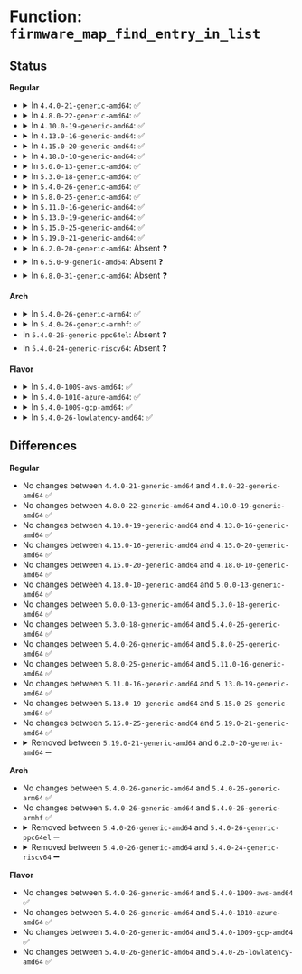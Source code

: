 # Function: <code>firmware_map_find_entry_in_list</code>

## Status
<b>Regular</b>
<ul>
<li>
<details>
<summary>In <code>4.4.0-21-generic-amd64</code>: ✅</summary>

```c
struct firmware_map_entry * firmware_map_find_entry_in_list(u64 start, u64 end, const char * type, struct list_head * list)
```

```json
{
  "name": "firmware_map_find_entry_in_list",
  "collision_type": "Unique Static",
  "inline_type": "No",
  "funcs": [
    {
      "addr": 18446744071587362333,
      "name": "firmware_map_find_entry_in_list",
      "external": false,
      "loc": "drivers/firmware/memmap.c:227",
      "file": "drivers/firmware/memmap.c",
      "inline": "seen, unknown",
      "caller_inline": [],
      "caller_func": [
        "drivers/firmware/memmap.c:firmware_map_add_hotplug",
        "drivers/firmware/memmap.c:firmware_map_add_hotplug",
        "drivers/firmware/memmap.c:firmware_map_remove"
      ]
    }
  ],
  "symbols": [
    {
      "addr": 18446744071587362333,
      "name": "firmware_map_find_entry_in_list",
      "section": ".text",
      "bind": "STB_LOCAL",
      "size": 96
    }
  ]
}
```
</details>
</li>
<li>
<details>
<summary>In <code>4.8.0-22-generic-amd64</code>: ✅</summary>

```c
struct firmware_map_entry * firmware_map_find_entry_in_list(u64 start, u64 end, const char * type, struct list_head * list)
```

```json
{
  "name": "firmware_map_find_entry_in_list",
  "collision_type": "Unique Static",
  "inline_type": "No",
  "funcs": [
    {
      "addr": 18446744071587863832,
      "name": "firmware_map_find_entry_in_list",
      "external": false,
      "loc": "drivers/firmware/memmap.c:227",
      "file": "drivers/firmware/memmap.c",
      "inline": "seen, unknown",
      "caller_inline": [],
      "caller_func": [
        "drivers/firmware/memmap.c:firmware_map_remove",
        "drivers/firmware/memmap.c:firmware_map_add_hotplug",
        "drivers/firmware/memmap.c:firmware_map_add_hotplug"
      ]
    }
  ],
  "symbols": [
    {
      "addr": 18446744071587863832,
      "name": "firmware_map_find_entry_in_list",
      "section": ".text",
      "bind": "STB_LOCAL",
      "size": 94
    }
  ]
}
```
</details>
</li>
<li>
<details>
<summary>In <code>4.10.0-19-generic-amd64</code>: ✅</summary>

```c
struct firmware_map_entry * firmware_map_find_entry_in_list(u64 start, u64 end, const char * type, struct list_head * list)
```

```json
{
  "name": "firmware_map_find_entry_in_list",
  "collision_type": "Unique Static",
  "inline_type": "No",
  "funcs": [
    {
      "addr": 18446744071588078532,
      "name": "firmware_map_find_entry_in_list",
      "external": false,
      "loc": "drivers/firmware/memmap.c:227",
      "file": "drivers/firmware/memmap.c",
      "inline": "seen, unknown",
      "caller_inline": [],
      "caller_func": [
        "drivers/firmware/memmap.c:firmware_map_remove",
        "drivers/firmware/memmap.c:firmware_map_add_hotplug",
        "drivers/firmware/memmap.c:firmware_map_add_hotplug"
      ]
    }
  ],
  "symbols": [
    {
      "addr": 18446744071588078532,
      "name": "firmware_map_find_entry_in_list",
      "section": ".text",
      "bind": "STB_LOCAL",
      "size": 94
    }
  ]
}
```
</details>
</li>
<li>
<details>
<summary>In <code>4.13.0-16-generic-amd64</code>: ✅</summary>

```c
struct firmware_map_entry * firmware_map_find_entry_in_list(u64 start, u64 end, const char * type, struct list_head * list)
```

```json
{
  "name": "firmware_map_find_entry_in_list",
  "collision_type": "Unique Static",
  "inline_type": "No",
  "funcs": [
    {
      "addr": 18446744071588305024,
      "name": "firmware_map_find_entry_in_list",
      "external": false,
      "loc": "drivers/firmware/memmap.c:227",
      "file": "drivers/firmware/memmap.c",
      "inline": "seen, unknown",
      "caller_inline": [],
      "caller_func": [
        "drivers/firmware/memmap.c:firmware_map_remove",
        "drivers/firmware/memmap.c:firmware_map_add_hotplug",
        "drivers/firmware/memmap.c:firmware_map_add_hotplug"
      ]
    }
  ],
  "symbols": [
    {
      "addr": 18446744071588305024,
      "name": "firmware_map_find_entry_in_list",
      "section": ".text",
      "bind": "STB_LOCAL",
      "size": 94
    }
  ]
}
```
</details>
</li>
<li>
<details>
<summary>In <code>4.15.0-20-generic-amd64</code>: ✅</summary>

```c
struct firmware_map_entry * firmware_map_find_entry_in_list(u64 start, u64 end, const char * type, struct list_head * list)
```

```json
{
  "name": "firmware_map_find_entry_in_list",
  "collision_type": "Unique Static",
  "inline_type": "No",
  "funcs": [
    {
      "addr": 18446744071588870387,
      "name": "firmware_map_find_entry_in_list",
      "external": false,
      "loc": "drivers/firmware/memmap.c:227",
      "file": "drivers/firmware/memmap.c",
      "inline": "seen, unknown",
      "caller_inline": [],
      "caller_func": [
        "drivers/firmware/memmap.c:firmware_map_remove",
        "drivers/firmware/memmap.c:firmware_map_add_hotplug",
        "drivers/firmware/memmap.c:firmware_map_add_hotplug"
      ]
    }
  ],
  "symbols": [
    {
      "addr": 18446744071588870387,
      "name": "firmware_map_find_entry_in_list",
      "section": ".text",
      "bind": "STB_LOCAL",
      "size": 94
    }
  ]
}
```
</details>
</li>
<li>
<details>
<summary>In <code>4.18.0-10-generic-amd64</code>: ✅</summary>

```c
struct firmware_map_entry * firmware_map_find_entry_in_list(u64 start, u64 end, const char * type, struct list_head * list)
```

```json
{
  "name": "firmware_map_find_entry_in_list",
  "collision_type": "Unique Static",
  "inline_type": "No",
  "funcs": [
    {
      "addr": 18446744071589249376,
      "name": "firmware_map_find_entry_in_list",
      "external": false,
      "loc": "drivers/firmware/memmap.c:227",
      "file": "drivers/firmware/memmap.c",
      "inline": "seen, unknown",
      "caller_inline": [],
      "caller_func": [
        "drivers/firmware/memmap.c:firmware_map_remove",
        "drivers/firmware/memmap.c:firmware_map_add_hotplug",
        "drivers/firmware/memmap.c:firmware_map_add_hotplug"
      ]
    }
  ],
  "symbols": [
    {
      "addr": 18446744071589249376,
      "name": "firmware_map_find_entry_in_list",
      "section": ".text",
      "bind": "STB_LOCAL",
      "size": 94
    }
  ]
}
```
</details>
</li>
<li>
<details>
<summary>In <code>5.0.0-13-generic-amd64</code>: ✅</summary>

```c
struct firmware_map_entry * firmware_map_find_entry_in_list(u64 start, u64 end, const char * type, struct list_head * list)
```

```json
{
  "name": "firmware_map_find_entry_in_list",
  "collision_type": "Unique Static",
  "inline_type": "No",
  "funcs": [
    {
      "addr": 18446744071589491632,
      "name": "firmware_map_find_entry_in_list",
      "external": false,
      "loc": "drivers/firmware/memmap.c:227",
      "file": "drivers/firmware/memmap.c",
      "inline": "seen, unknown",
      "caller_inline": [],
      "caller_func": [
        "drivers/firmware/memmap.c:firmware_map_remove",
        "drivers/firmware/memmap.c:firmware_map_add_hotplug",
        "drivers/firmware/memmap.c:firmware_map_add_hotplug"
      ]
    }
  ],
  "symbols": [
    {
      "addr": 18446744071589491632,
      "name": "firmware_map_find_entry_in_list",
      "section": ".text",
      "bind": "STB_LOCAL",
      "size": 94
    }
  ]
}
```
</details>
</li>
<li>
<details>
<summary>In <code>5.3.0-18-generic-amd64</code>: ✅</summary>

```c
struct firmware_map_entry * firmware_map_find_entry_in_list(u64 start, u64 end, const char * type, struct list_head * list)
```

```json
{
  "name": "firmware_map_find_entry_in_list",
  "collision_type": "Unique Static",
  "inline_type": "No",
  "funcs": [
    {
      "addr": 18446744071589952623,
      "name": "firmware_map_find_entry_in_list",
      "external": false,
      "loc": "drivers/firmware/memmap.c:218",
      "file": "drivers/firmware/memmap.c",
      "inline": "seen, unknown",
      "caller_inline": [],
      "caller_func": [
        "drivers/firmware/memmap.c:firmware_map_remove",
        "drivers/firmware/memmap.c:firmware_map_add_hotplug",
        "drivers/firmware/memmap.c:firmware_map_add_hotplug"
      ]
    }
  ],
  "symbols": [
    {
      "addr": 18446744071589952623,
      "name": "firmware_map_find_entry_in_list",
      "section": ".text",
      "bind": "STB_LOCAL",
      "size": 100
    }
  ]
}
```
</details>
</li>
<li>
<details>
<summary>In <code>5.4.0-26-generic-amd64</code>: ✅</summary>

```c
struct firmware_map_entry * firmware_map_find_entry_in_list(u64 start, u64 end, const char * type, struct list_head * list)
```

```json
{
  "name": "firmware_map_find_entry_in_list",
  "collision_type": "Unique Static",
  "inline_type": "No",
  "funcs": [
    {
      "addr": 18446744071590180157,
      "name": "firmware_map_find_entry_in_list",
      "external": false,
      "loc": "drivers/firmware/memmap.c:218",
      "file": "drivers/firmware/memmap.c",
      "inline": "seen, unknown",
      "caller_inline": [],
      "caller_func": [
        "drivers/firmware/memmap.c:firmware_map_remove",
        "drivers/firmware/memmap.c:firmware_map_add_hotplug",
        "drivers/firmware/memmap.c:firmware_map_add_hotplug"
      ]
    }
  ],
  "symbols": [
    {
      "addr": 18446744071590180157,
      "name": "firmware_map_find_entry_in_list",
      "section": ".text",
      "bind": "STB_LOCAL",
      "size": 100
    }
  ]
}
```
</details>
</li>
<li>
<details>
<summary>In <code>5.8.0-25-generic-amd64</code>: ✅</summary>

```c
struct firmware_map_entry * firmware_map_find_entry_in_list(u64 start, u64 end, const char * type, struct list_head * list)
```

```json
{
  "name": "firmware_map_find_entry_in_list",
  "collision_type": "Unique Static",
  "inline_type": "No",
  "funcs": [
    {
      "addr": 18446744071591198585,
      "name": "firmware_map_find_entry_in_list",
      "external": false,
      "loc": "drivers/firmware/memmap.c:218",
      "file": "drivers/firmware/memmap.c",
      "inline": "seen, unknown",
      "caller_inline": [],
      "caller_func": [
        "drivers/firmware/memmap.c:firmware_map_remove",
        "drivers/firmware/memmap.c:firmware_map_add_hotplug",
        "drivers/firmware/memmap.c:firmware_map_add_hotplug"
      ]
    }
  ],
  "symbols": [
    {
      "addr": 18446744071591198585,
      "name": "firmware_map_find_entry_in_list",
      "section": ".text",
      "bind": "STB_LOCAL",
      "size": 100
    }
  ]
}
```
</details>
</li>
<li>
<details>
<summary>In <code>5.11.0-16-generic-amd64</code>: ✅</summary>

```c
struct firmware_map_entry * firmware_map_find_entry_in_list(u64 start, u64 end, const char * type, struct list_head * list)
```

```json
{
  "name": "firmware_map_find_entry_in_list",
  "collision_type": "Unique Static",
  "inline_type": "No",
  "funcs": [
    {
      "addr": 18446744071591693491,
      "name": "firmware_map_find_entry_in_list",
      "external": false,
      "loc": "drivers/firmware/memmap.c:218",
      "file": "drivers/firmware/memmap.c",
      "inline": "seen, unknown",
      "caller_inline": [],
      "caller_func": [
        "drivers/firmware/memmap.c:firmware_map_remove",
        "drivers/firmware/memmap.c:firmware_map_add_hotplug",
        "drivers/firmware/memmap.c:firmware_map_add_hotplug"
      ]
    }
  ],
  "symbols": [
    {
      "addr": 18446744071591693491,
      "name": "firmware_map_find_entry_in_list",
      "section": ".text",
      "bind": "STB_LOCAL",
      "size": 100
    }
  ]
}
```
</details>
</li>
<li>
<details>
<summary>In <code>5.13.0-19-generic-amd64</code>: ✅</summary>

```c
struct firmware_map_entry * firmware_map_find_entry_in_list(u64 start, u64 end, const char * type, struct list_head * list)
```

```json
{
  "name": "firmware_map_find_entry_in_list",
  "collision_type": "Unique Static",
  "inline_type": "No",
  "funcs": [
    {
      "addr": 18446744071591635990,
      "name": "firmware_map_find_entry_in_list",
      "external": false,
      "loc": "drivers/firmware/memmap.c:218",
      "file": "drivers/firmware/memmap.c",
      "inline": "seen, unknown",
      "caller_inline": [],
      "caller_func": [
        "drivers/firmware/memmap.c:firmware_map_remove",
        "drivers/firmware/memmap.c:firmware_map_add_hotplug",
        "drivers/firmware/memmap.c:firmware_map_add_hotplug"
      ]
    }
  ],
  "symbols": [
    {
      "addr": 18446744071591635990,
      "name": "firmware_map_find_entry_in_list",
      "section": ".text",
      "bind": "STB_LOCAL",
      "size": 100
    }
  ]
}
```
</details>
</li>
<li>
<details>
<summary>In <code>5.15.0-25-generic-amd64</code>: ✅</summary>

```c
struct firmware_map_entry * firmware_map_find_entry_in_list(u64 start, u64 end, const char * type, struct list_head * list)
```

```json
{
  "name": "firmware_map_find_entry_in_list",
  "collision_type": "Unique Static",
  "inline_type": "No",
  "funcs": [
    {
      "addr": 18446744071592810023,
      "name": "firmware_map_find_entry_in_list",
      "external": false,
      "loc": "drivers/firmware/memmap.c:218",
      "file": "drivers/firmware/memmap.c",
      "inline": "seen, unknown",
      "caller_inline": [],
      "caller_func": [
        "drivers/firmware/memmap.c:firmware_map_remove",
        "drivers/firmware/memmap.c:firmware_map_add_hotplug",
        "drivers/firmware/memmap.c:firmware_map_add_hotplug"
      ]
    }
  ],
  "symbols": [
    {
      "addr": 18446744071592810023,
      "name": "firmware_map_find_entry_in_list",
      "section": ".text",
      "bind": "STB_LOCAL",
      "size": 100
    }
  ]
}
```
</details>
</li>
<li>
<details>
<summary>In <code>5.19.0-21-generic-amd64</code>: ✅</summary>

```c
struct firmware_map_entry * firmware_map_find_entry_in_list(u64 start, u64 end, const char * type, struct list_head * list)
```

```json
{
  "name": "firmware_map_find_entry_in_list",
  "collision_type": "Unique Static",
  "inline_type": "No",
  "funcs": [
    {
      "addr": 18446744071594711845,
      "name": "firmware_map_find_entry_in_list",
      "external": false,
      "loc": "drivers/firmware/memmap.c:219",
      "file": "drivers/firmware/memmap.c",
      "inline": "seen, unknown",
      "caller_inline": [],
      "caller_func": [
        "drivers/firmware/memmap.c:firmware_map_remove",
        "drivers/firmware/memmap.c:firmware_map_add_hotplug",
        "drivers/firmware/memmap.c:firmware_map_add_hotplug"
      ]
    }
  ],
  "symbols": [
    {
      "addr": 18446744071594711845,
      "name": "firmware_map_find_entry_in_list",
      "section": ".text",
      "bind": "STB_LOCAL",
      "size": 106
    }
  ]
}
```
</details>
</li>
<li>
<details>
<summary>In <code>6.2.0-20-generic-amd64</code>: Absent ❓</summary>

```json
{
  "name": "firmware_map_find_entry_in_list",
  "collision_type": "Unique Static",
  "inline_type": "Full",
  "funcs": [
    {
      "addr": 18446744071596459302,
      "name": "firmware_map_find_entry_in_list",
      "external": false,
      "loc": "drivers/firmware/memmap.c:219",
      "file": "drivers/firmware/memmap.c",
      "inline": "not declared, inlined",
      "caller_inline": [
        "drivers/firmware/memmap.c:firmware_map_remove",
        "drivers/firmware/memmap.c:firmware_map_add_hotplug",
        "drivers/firmware/memmap.c:firmware_map_add_hotplug"
      ],
      "caller_func": []
    }
  ],
  "symbols": []
}
```
</details>
</li>
<li>
<details>
<summary>In <code>6.5.0-9-generic-amd64</code>: Absent ❓</summary>

```json
{
  "name": "firmware_map_find_entry_in_list",
  "collision_type": "Unique Static",
  "inline_type": "Full",
  "funcs": [
    {
      "addr": 18446744071597000662,
      "name": "firmware_map_find_entry_in_list",
      "external": false,
      "loc": "drivers/firmware/memmap.c:219",
      "file": "drivers/firmware/memmap.c",
      "inline": "not declared, inlined",
      "caller_inline": [
        "drivers/firmware/memmap.c:firmware_map_remove",
        "drivers/firmware/memmap.c:firmware_map_add_hotplug",
        "drivers/firmware/memmap.c:firmware_map_add_hotplug"
      ],
      "caller_func": []
    }
  ],
  "symbols": []
}
```
</details>
</li>
<li>
<details>
<summary>In <code>6.8.0-31-generic-amd64</code>: Absent ❓</summary>

```json
{
  "name": "firmware_map_find_entry_in_list",
  "collision_type": "Unique Static",
  "inline_type": "Full",
  "funcs": [
    {
      "addr": 18446744071597930054,
      "name": "firmware_map_find_entry_in_list",
      "external": false,
      "loc": "drivers/firmware/memmap.c:219",
      "file": "drivers/firmware/memmap.c",
      "inline": "not declared, inlined",
      "caller_inline": [
        "drivers/firmware/memmap.c:firmware_map_remove",
        "drivers/firmware/memmap.c:firmware_map_add_hotplug",
        "drivers/firmware/memmap.c:firmware_map_add_hotplug"
      ],
      "caller_func": []
    }
  ],
  "symbols": []
}
```
</details>
</li>
</ul>
<b>Arch</b>
<ul>
<li>
<details>
<summary>In <code>5.4.0-26-generic-arm64</code>: ✅</summary>

```c
struct firmware_map_entry * firmware_map_find_entry_in_list(u64 start, u64 end, const char * type, struct list_head * list)
```

```json
{
  "name": "firmware_map_find_entry_in_list",
  "collision_type": "Unique Static",
  "inline_type": "No",
  "funcs": [
    {
      "addr": 18446603336503922980,
      "name": "firmware_map_find_entry_in_list",
      "external": false,
      "loc": "drivers/firmware/memmap.c:218",
      "file": "drivers/firmware/memmap.c",
      "inline": "seen, unknown",
      "caller_inline": [],
      "caller_func": [
        "drivers/firmware/memmap.c:firmware_map_remove",
        "drivers/firmware/memmap.c:firmware_map_add_hotplug",
        "drivers/firmware/memmap.c:firmware_map_add_hotplug"
      ]
    }
  ],
  "symbols": [
    {
      "addr": 18446603336503922980,
      "name": "firmware_map_find_entry_in_list",
      "section": ".text",
      "bind": "STB_LOCAL",
      "size": 136
    }
  ]
}
```
</details>
</li>
<li>
<details>
<summary>In <code>5.4.0-26-generic-armhf</code>: ✅</summary>

```c
struct firmware_map_entry * firmware_map_find_entry_in_list(u64 start, u64 end, const char * type, struct list_head * list)
```

```json
{
  "name": "firmware_map_find_entry_in_list",
  "collision_type": "Unique Static",
  "inline_type": "No",
  "funcs": [
    {
      "addr": 3244025056,
      "name": "firmware_map_find_entry_in_list",
      "external": false,
      "loc": "drivers/firmware/memmap.c:218",
      "file": "drivers/firmware/memmap.c",
      "inline": "seen, unknown",
      "caller_inline": [],
      "caller_func": [
        "drivers/firmware/memmap.c:firmware_map_remove",
        "drivers/firmware/memmap.c:firmware_map_add_hotplug",
        "drivers/firmware/memmap.c:firmware_map_add_hotplug"
      ]
    }
  ],
  "symbols": [
    {
      "addr": 3244025056,
      "name": "firmware_map_find_entry_in_list",
      "section": ".init.text",
      "bind": "STB_LOCAL",
      "size": 128
    }
  ]
}
```
</details>
</li>
<li>
In <code>5.4.0-26-generic-ppc64el</code>: Absent ❓
</li>
<li>
In <code>5.4.0-24-generic-riscv64</code>: Absent ❓
</li>
</ul>
<b>Flavor</b>
<ul>
<li>
<details>
<summary>In <code>5.4.0-1009-aws-amd64</code>: ✅</summary>

```c
struct firmware_map_entry * firmware_map_find_entry_in_list(u64 start, u64 end, const char * type, struct list_head * list)
```

```json
{
  "name": "firmware_map_find_entry_in_list",
  "collision_type": "Unique Static",
  "inline_type": "No",
  "funcs": [
    {
      "addr": 18446744071589782445,
      "name": "firmware_map_find_entry_in_list",
      "external": false,
      "loc": "drivers/firmware/memmap.c:218",
      "file": "drivers/firmware/memmap.c",
      "inline": "seen, unknown",
      "caller_inline": [],
      "caller_func": [
        "drivers/firmware/memmap.c:firmware_map_remove",
        "drivers/firmware/memmap.c:firmware_map_add_hotplug",
        "drivers/firmware/memmap.c:firmware_map_add_hotplug"
      ]
    }
  ],
  "symbols": [
    {
      "addr": 18446744071589782445,
      "name": "firmware_map_find_entry_in_list",
      "section": ".text",
      "bind": "STB_LOCAL",
      "size": 100
    }
  ]
}
```
</details>
</li>
<li>
<details>
<summary>In <code>5.4.0-1010-azure-amd64</code>: ✅</summary>

```c
struct firmware_map_entry * firmware_map_find_entry_in_list(u64 start, u64 end, const char * type, struct list_head * list)
```

```json
{
  "name": "firmware_map_find_entry_in_list",
  "collision_type": "Unique Static",
  "inline_type": "No",
  "funcs": [
    {
      "addr": 18446744071589504949,
      "name": "firmware_map_find_entry_in_list",
      "external": false,
      "loc": "drivers/firmware/memmap.c:218",
      "file": "drivers/firmware/memmap.c",
      "inline": "seen, unknown",
      "caller_inline": [],
      "caller_func": [
        "drivers/firmware/memmap.c:firmware_map_remove",
        "drivers/firmware/memmap.c:firmware_map_add_hotplug",
        "drivers/firmware/memmap.c:firmware_map_add_hotplug"
      ]
    }
  ],
  "symbols": [
    {
      "addr": 18446744071589504949,
      "name": "firmware_map_find_entry_in_list",
      "section": ".text",
      "bind": "STB_LOCAL",
      "size": 100
    }
  ]
}
```
</details>
</li>
<li>
<details>
<summary>In <code>5.4.0-1009-gcp-amd64</code>: ✅</summary>

```c
struct firmware_map_entry * firmware_map_find_entry_in_list(u64 start, u64 end, const char * type, struct list_head * list)
```

```json
{
  "name": "firmware_map_find_entry_in_list",
  "collision_type": "Unique Static",
  "inline_type": "No",
  "funcs": [
    {
      "addr": 18446744071590225853,
      "name": "firmware_map_find_entry_in_list",
      "external": false,
      "loc": "drivers/firmware/memmap.c:218",
      "file": "drivers/firmware/memmap.c",
      "inline": "seen, unknown",
      "caller_inline": [],
      "caller_func": [
        "drivers/firmware/memmap.c:firmware_map_remove",
        "drivers/firmware/memmap.c:firmware_map_add_hotplug",
        "drivers/firmware/memmap.c:firmware_map_add_hotplug"
      ]
    }
  ],
  "symbols": [
    {
      "addr": 18446744071590225853,
      "name": "firmware_map_find_entry_in_list",
      "section": ".text",
      "bind": "STB_LOCAL",
      "size": 100
    }
  ]
}
```
</details>
</li>
<li>
<details>
<summary>In <code>5.4.0-26-lowlatency-amd64</code>: ✅</summary>

```c
struct firmware_map_entry * firmware_map_find_entry_in_list(u64 start, u64 end, const char * type, struct list_head * list)
```

```json
{
  "name": "firmware_map_find_entry_in_list",
  "collision_type": "Unique Static",
  "inline_type": "No",
  "funcs": [
    {
      "addr": 18446744071590276211,
      "name": "firmware_map_find_entry_in_list",
      "external": false,
      "loc": "drivers/firmware/memmap.c:218",
      "file": "drivers/firmware/memmap.c",
      "inline": "seen, unknown",
      "caller_inline": [],
      "caller_func": [
        "drivers/firmware/memmap.c:firmware_map_remove",
        "drivers/firmware/memmap.c:firmware_map_add_hotplug",
        "drivers/firmware/memmap.c:firmware_map_add_hotplug"
      ]
    }
  ],
  "symbols": [
    {
      "addr": 18446744071590276211,
      "name": "firmware_map_find_entry_in_list",
      "section": ".text",
      "bind": "STB_LOCAL",
      "size": 100
    }
  ]
}
```
</details>
</li>
</ul>

## Differences
<b>Regular</b>
<ul>
<li>
No changes between <code>4.4.0-21-generic-amd64</code> and <code>4.8.0-22-generic-amd64</code> ✅
</li>
<li>
No changes between <code>4.8.0-22-generic-amd64</code> and <code>4.10.0-19-generic-amd64</code> ✅
</li>
<li>
No changes between <code>4.10.0-19-generic-amd64</code> and <code>4.13.0-16-generic-amd64</code> ✅
</li>
<li>
No changes between <code>4.13.0-16-generic-amd64</code> and <code>4.15.0-20-generic-amd64</code> ✅
</li>
<li>
No changes between <code>4.15.0-20-generic-amd64</code> and <code>4.18.0-10-generic-amd64</code> ✅
</li>
<li>
No changes between <code>4.18.0-10-generic-amd64</code> and <code>5.0.0-13-generic-amd64</code> ✅
</li>
<li>
No changes between <code>5.0.0-13-generic-amd64</code> and <code>5.3.0-18-generic-amd64</code> ✅
</li>
<li>
No changes between <code>5.3.0-18-generic-amd64</code> and <code>5.4.0-26-generic-amd64</code> ✅
</li>
<li>
No changes between <code>5.4.0-26-generic-amd64</code> and <code>5.8.0-25-generic-amd64</code> ✅
</li>
<li>
No changes between <code>5.8.0-25-generic-amd64</code> and <code>5.11.0-16-generic-amd64</code> ✅
</li>
<li>
No changes between <code>5.11.0-16-generic-amd64</code> and <code>5.13.0-19-generic-amd64</code> ✅
</li>
<li>
No changes between <code>5.13.0-19-generic-amd64</code> and <code>5.15.0-25-generic-amd64</code> ✅
</li>
<li>
No changes between <code>5.15.0-25-generic-amd64</code> and <code>5.19.0-21-generic-amd64</code> ✅
</li>
<li>
<details>
<summary>Removed between <code>5.19.0-21-generic-amd64</code> and <code>6.2.0-20-generic-amd64</code> ➖</summary>

```c
struct firmware_map_entry * firmware_map_find_entry_in_list(u64 start, u64 end, const char * type, struct list_head * list)
```
</details>
</li>
</ul>
<b>Arch</b>
<ul>
<li>
No changes between <code>5.4.0-26-generic-amd64</code> and <code>5.4.0-26-generic-arm64</code> ✅
</li>
<li>
No changes between <code>5.4.0-26-generic-amd64</code> and <code>5.4.0-26-generic-armhf</code> ✅
</li>
<li>
<details>
<summary>Removed between <code>5.4.0-26-generic-amd64</code> and <code>5.4.0-26-generic-ppc64el</code> ➖</summary>

```c
struct firmware_map_entry * firmware_map_find_entry_in_list(u64 start, u64 end, const char * type, struct list_head * list)
```
</details>
</li>
<li>
<details>
<summary>Removed between <code>5.4.0-26-generic-amd64</code> and <code>5.4.0-24-generic-riscv64</code> ➖</summary>

```c
struct firmware_map_entry * firmware_map_find_entry_in_list(u64 start, u64 end, const char * type, struct list_head * list)
```
</details>
</li>
</ul>
<b>Flavor</b>
<ul>
<li>
No changes between <code>5.4.0-26-generic-amd64</code> and <code>5.4.0-1009-aws-amd64</code> ✅
</li>
<li>
No changes between <code>5.4.0-26-generic-amd64</code> and <code>5.4.0-1010-azure-amd64</code> ✅
</li>
<li>
No changes between <code>5.4.0-26-generic-amd64</code> and <code>5.4.0-1009-gcp-amd64</code> ✅
</li>
<li>
No changes between <code>5.4.0-26-generic-amd64</code> and <code>5.4.0-26-lowlatency-amd64</code> ✅
</li>
</ul>
